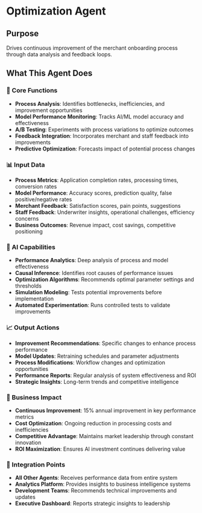 # Optimization Agent

## Purpose
Drives continuous improvement of the merchant onboarding process through data analysis and feedback loops.

## What This Agent Does

### 🎯 Core Functions
- **Process Analysis**: Identifies bottlenecks, inefficiencies, and improvement opportunities
- **Model Performance Monitoring**: Tracks AI/ML model accuracy and effectiveness
- **A/B Testing**: Experiments with process variations to optimize outcomes
- **Feedback Integration**: Incorporates merchant and staff feedback into improvements
- **Predictive Optimization**: Forecasts impact of potential process changes

### 📊 Input Data
- **Process Metrics**: Application completion rates, processing times, conversion rates
- **Model Performance**: Accuracy scores, prediction quality, false positive/negative rates
- **Merchant Feedback**: Satisfaction scores, pain points, suggestions
- **Staff Feedback**: Underwriter insights, operational challenges, efficiency concerns
- **Business Outcomes**: Revenue impact, cost savings, competitive positioning

### 🤖 AI Capabilities
- **Performance Analytics**: Deep analysis of process and model effectiveness
- **Causal Inference**: Identifies root causes of performance issues
- **Optimization Algorithms**: Recommends optimal parameter settings and thresholds
- **Simulation Modeling**: Tests potential improvements before implementation
- **Automated Experimentation**: Runs controlled tests to validate improvements

### 📈 Output Actions
- **Improvement Recommendations**: Specific changes to enhance process performance
- **Model Updates**: Retraining schedules and parameter adjustments
- **Process Modifications**: Workflow changes and optimization opportunities
- **Performance Reports**: Regular analysis of system effectiveness and ROI
- **Strategic Insights**: Long-term trends and competitive intelligence

### 🎯 Business Impact
- **Continuous Improvement**: 15% annual improvement in key performance metrics
- **Cost Optimization**: Ongoing reduction in processing costs and inefficiencies
- **Competitive Advantage**: Maintains market leadership through constant innovation
- **ROI Maximization**: Ensures AI investment continues delivering value

### 🔗 Integration Points
- **All Other Agents**: Receives performance data from entire system
- **Analytics Platform**: Provides insights to business intelligence systems
- **Development Teams**: Recommends technical improvements and updates
- **Executive Dashboard**: Reports strategic insights to leadership